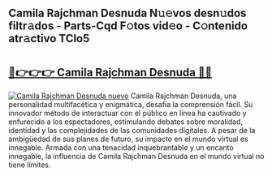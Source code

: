 ## Camila Rajchman Desnuda N𝚞𝚎vos desn𝚞dos filtr𝚊dos - Parts-Cqd F𝚘tos vid𝚎o - C𝚘ntenido atr𝚊ctivo TClo5

# <h2><a href="http://mb43tc.tromn.icu/?c=Camila+Rajchman+Desnuda">🔗👉👉👉 Camila Rajchman Desnuda 🔗🔗</a></h2>

[![Camila Rajchman Desnuda nuevo](https://i.imgur.com/pEAQMta.gif)](http://mb43tc.tromn.icu/?c=Camila+Rajchman+Desnuda)
Camila Rajchman Desnuda, una personalidad multifacética y enigmática, desafía la comprensión fácil. Su innovador método de interactuar con el público en línea ha cautivado y enfurecido a los espectadores, estimulando debates sobre moralidad, identidad y las complejidades de las comunidades digitales. A pesar de la ambigüedad de sus planes de futuro, su impacto en el mundo virtual es innegable. Armada con una tenacidad inquebrantable y un encanto innegable, la influencia de Camila Rajchman Desnuda en el mundo virtual no tiene límites.
